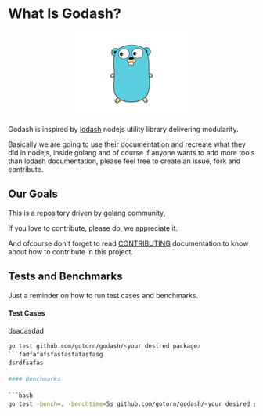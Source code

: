 # What Is Godash?

<p align="center">
<img src="images/golang.png"></img>
</p>

Godash is inspired by [lodash](https://github.com/lodash/lodash) nodejs utility library delivering modularity.

Basically we are going to use their documentation and recreate what they did in nodejs, inside golang and of course if anyone wants to add more tools than lodash documentation, please feel free to create an issue, fork and contribute.
## Our Goals

This is a repository driven by golang community, 

If you love to contribute, please do, we appreciate it.

And ofcourse don't forget to read [CONTRIBUTING](/CONTRIBUTING.md) documentation to know about how to contribute in this project.

## Tests and Benchmarks

Just a reminder on how to run test cases and benchmarks.

#### Test Cases
dsadasdad
```bash
go test github.com/gotorn/godash/<your desired package>
```fadfafafsfasfasfafasfasg
dsrdfsafas

#### Benchmarks

```bash
go test -bench=. -benchtime=5s github.com/gotorn/godash/<your desired package>
```
